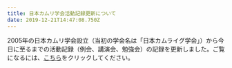 ```yaml
---
title: 日本カムリ学会活動記録更新について
date: 2019-12-21T14:47:08.750Z
---
```

2005年の日本カムリ学会設立（当初の学会名は「日本カムライグ学会」）から今日に至るまでの活動記録（例会、講演会、勉強会）の記録を更新しました。ご覧になるには、[こちら](https://drive.google.com/open?id=1TpFtz8P2J9xt5AKnio2bCe3GZysijcnG0RNWoxGxuHE)をクリックしてください。
